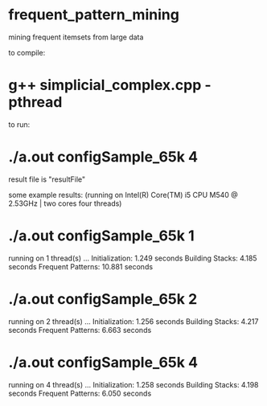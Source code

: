 # frequent_pattern_mining
mining frequent itemsets from large data

to compile: 
# g++ simplicial_complex.cpp -pthread

to run:
# ./a.out configSample_65k 4

result file is "resultFile"

some example results:
(running on Intel(R) Core(TM) i5 CPU M540 @ 2.53GHz | two cores four threads)

# ./a.out configSample_65k 1

running on 1 thread(s) ...
Initialization: 	1.249 seconds
Building Stacks: 	4.185 seconds
Frequent Patterns: 	10.881 seconds

# ./a.out configSample_65k 2

running on 2 thread(s) ...
Initialization: 	1.256 seconds
Building Stacks: 	4.217 seconds
Frequent Patterns: 	6.663 seconds

# ./a.out configSample_65k 4

running on 4 thread(s) ...
Initialization: 	1.258 seconds
Building Stacks: 	4.198 seconds
Frequent Patterns: 	6.050 seconds


